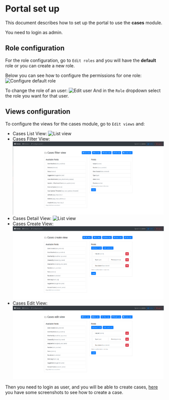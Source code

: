 # Portal set up
This document describes how to set up the portal to use the **cases** module.

You need to login as admin.

## Role configuration
For the role configuration, go to `Edit roles` and you will have the **default** role or you can create a new role.

Below you can see how to configure the permissions for one role:
![Configure default role](screenshots/admin/edit_roles.png)

To change the role of an user:
![Edit user](screenshots/admin/edit_user.png)
And in the `Role` dropdown select the role you want for that user.

## Views configuration
To configure the views for the cases module, go to `Edit views` and: 

- Cases List View:
![List view](screenshots/admin/configure_list_view.png)
- Cases Filter View:
![List view](screenshots/admin/filter-view.png)
- Cases Detail View:
![List view](screenshots/admin/configure_detail_view.png)
- Cases Create View:
![List view](screenshots/admin/create-view.png)
- Cases Edit View:
![List view](screenshots/admin/edit-view.png)

Then you need to login as user, and you will be able to create cases, [here](screenshots.md) you have some screenshots to see how to create a case. 

